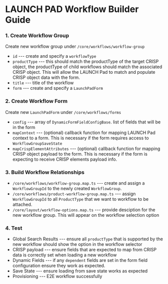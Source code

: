 # LAUNCH PAD Workflow Builder Guide

### 1. Create Workflow Group
Create new workflow group under `/core/workflows/workflow-group`
- `id` --- create and specify a `workflowType`
- `productType` --- this should match the productType of the target CRISP object, the productType of child workflows should match the associated CRISP object. This will allow the LAUNCH Pad to match and populate CRISP object data with the form.
- `title` --- title of the workflow
- `form` --- create and specify a `LaunchPadForm`

### 2. Create Workflow Form
Create new `LaunchPadForm` under `/core/workflows/forms`
- `config` --- array of `DynamicFormFieldConfigBase`. list of fields that will be in the form
- `mapContext` --- (optional) callback function for mapping LAUNCH Pad context to a form. This is necessary if the form requires access to `WorkflowGroupSaveState`
- `mapCrispElementAttributes` --- (optional) callback function for mapping CRISP object payload to the form. This is necessary if the form is expecting to receive CRISP elements payload info.

### 3. Build Workflow Relationships
- `/core/workflows/workflow-group.map.ts` --- create and assign a `WorkflowGroupId` to the newly created `WorkflowGroup`.
- `/core/workflows/product-workflow-group.map.ts` --- assign `WorkflowGroupId` to all `ProductType` that we want to workflow to be attached.
- `/core/layout/workflow-options.map.ts` --- provide desciption for the new workflow group. This will appear on the workflow selection option

### 4. Test
- Global Search Results --- ensure all `productType` that is supported by the new workflow should show the option in the workflow selector
- CRISP payload --- ensure fields that are expected to map from CRISP data is correctly set when loading a new workflow
- Dynamic Fields --- if any `dependent` fields are set in the form field configuration ensure they work as expected.
- Save State --- ensure loading from save state works as expected
- Provisioning --- E2E workflow successfully